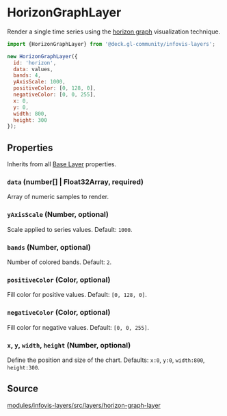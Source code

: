 # HorizonGraphLayer

Render a single time series using the [horizon graph](https://en.wikipedia.org/wiki/Horizon_graph) visualization technique.

```js
import {HorizonGraphLayer} from '@deck.gl-community/infovis-layers';

new HorizonGraphLayer({
  id: 'horizon',
  data: values,
  bands: 4,
  yAxisScale: 1000,
  positiveColor: [0, 128, 0],
  negativeColor: [0, 0, 255],
  x: 0,
  y: 0,
  width: 800,
  height: 300
});
```

## Properties

Inherits from all [Base Layer](https://deck.gl/docs/api-reference/core/layer) properties.

### `data` (number[] | Float32Array, required)
Array of numeric samples to render.

### `yAxisScale` (Number, optional)
Scale applied to series values. Default: `1000`.

### `bands` (Number, optional)
Number of colored bands. Default: `2`.

### `positiveColor` (Color, optional)
Fill color for positive values. Default: `[0, 128, 0]`.

### `negativeColor` (Color, optional)
Fill color for negative values. Default: `[0, 0, 255]`.

### `x`, `y`, `width`, `height` (Number, optional)
Define the position and size of the chart. Defaults: `x:0`, `y:0`, `width:800`, `height:300`.

## Source

[modules/infovis-layers/src/layers/horizon-graph-layer](https://github.com/visgl/deck.gl/tree/master/modules/infovis-layers/src/layers/horizon-graph-layer)
